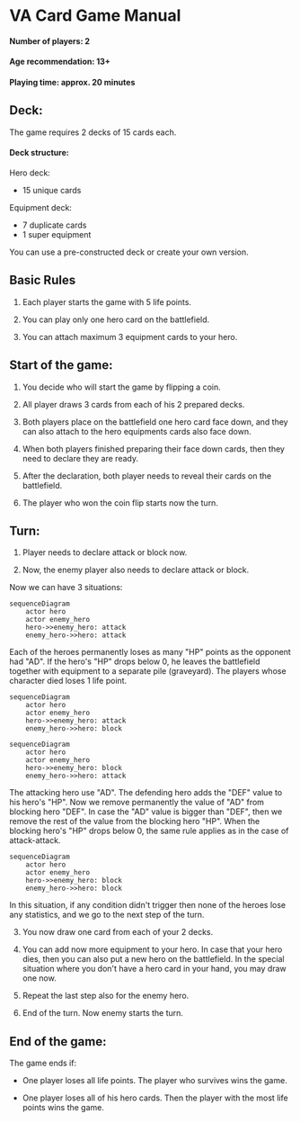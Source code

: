 # VA Card Game Manual

#### Number of players: 2
#### Age recommendation: 13+
#### Playing time: approx. 20 minutes

## Deck:

The game requires 2 decks of 15 cards each.

#### Deck structure:

Hero deck:
- 15 unique cards

Equipment deck:
- 7 duplicate cards
- 1 super equipment

You can use a pre-constructed deck or create your own version.

## Basic Rules

1. Each player starts the game with 5 life points.

2. You can play only one hero card on the battlefield.

3. You can attach maximum 3 equipment cards to your hero.

## Start of the game:

1. You decide who will start the game by flipping a coin. 

2. All player draws 3 cards from each of his 2 prepared decks. 

3. Both players place on the battlefield one hero card face down, and they can also attach to the hero equipments cards also face down.

4. When both players finished preparing their face down cards, then they need to declare they are ready.

5. After the declaration, both player needs to reveal their cards on the battlefield.

6. The player who won the coin flip starts now the turn.

## Turn:

1. Player needs to declare attack or block now.

2. Now, the enemy player also needs to declare attack or block. <br>

Now we can have 3 situations:

```mermaid
sequenceDiagram
    actor hero
    actor enemy_hero
    hero->>enemy_hero: attack
    enemy_hero->>hero: attack
```

Each of the heroes permanently loses as many "HP" points as the opponent had "AD".
If the hero's "HP" drops below 0, he leaves the battlefield together with equipment to a separate pile (graveyard).
The players whose character died loses 1 life point.

```mermaid
sequenceDiagram
    actor hero
    actor enemy_hero
    hero->>enemy_hero: attack
    enemy_hero->>hero: block
```

```mermaid
sequenceDiagram
    actor hero
    actor enemy_hero
    hero->>enemy_hero: block
    enemy_hero->>hero: attack
```

The attacking hero use "AD". The defending hero adds the "DEF" value to his hero's "HP". 
Now we remove permanently the value of "AD" from blocking hero "DEF". In case the "AD" value is bigger than "DEF", then we remove the rest of the value from the blocking hero "HP".
When the blocking hero's "HP" drops below 0, the same rule applies as in the case of attack-attack.

```mermaid
sequenceDiagram
    actor hero
    actor enemy_hero
    hero->>enemy_hero: block
    enemy_hero->>hero: block
```
In this situation, if any condition didn't trigger then none of the heroes lose any statistics, and we go to the next step of the turn.

3. You now draw one card from each of your 2 decks.

4. You can add now more equipment to your hero. In case that your hero dies, then you can also put a new hero on the battlefield. In the special situation where you don't have a hero card in your hand, you may draw one now.

5. Repeat the last step also for the enemy hero.

6. End of the turn. Now enemy starts the turn.

## End of the game:

The game ends if:

- One player loses all life points. The player who survives wins the game.

- One player loses all of his hero cards. Then the player with the most life points wins the game.
